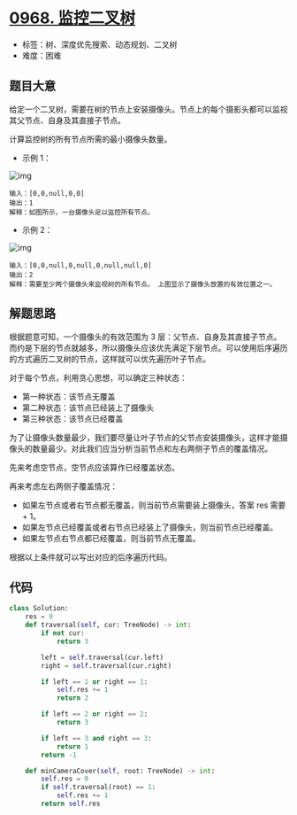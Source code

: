 # [0968. 监控二叉树](https://leetcode.cn/problems/binary-tree-cameras/)

- 标签：树、深度优先搜索、动态规划、二叉树
- 难度：困难

## 题目大意

给定一个二叉树，需要在树的节点上安装摄像头。节点上的每个摄影头都可以监视其父节点、自身及其直接子节点。

计算监控树的所有节点所需的最小摄像头数量。

- 示例 1：



![img](https://assets.leetcode-cn.com/aliyun-lc-upload/uploads/2018/12/29/bst_cameras_01.png)

```
输入：[0,0,null,0,0]
输出：1
解释：如图所示，一台摄像头足以监控所有节点。
```

- 示例 2：

![img](https://assets.leetcode-cn.com/aliyun-lc-upload/uploads/2018/12/29/bst_cameras_02.png)

```
输入：[0,0,null,0,null,0,null,null,0]
输出：2
解释：需要至少两个摄像头来监视树的所有节点。 上图显示了摄像头放置的有效位置之一。
```

## 解题思路

根据题意可知，一个摄像头的有效范围为 3 层：父节点、自身及其直接子节点。而约是下层的节点就越多，所以摄像头应该优先满足下层节点。可以使用后序遍历的方式遍历二叉树的节点，这样就可以优先遍历叶子节点。

对于每个节点，利用贪心思想，可以确定三种状态：

- 第一种状态：该节点无覆盖
- 第二种状态：该节点已经装上了摄像头
- 第三种状态：该节点已经覆盖

为了让摄像头数量最少，我们要尽量让叶⼦节点的⽗节点安装摄像头，这样才能摄像头的数量最少。对此我们应当分析当前节点和左右两侧子节点的覆盖情况。

先来考虑空节点，空节点应该算作已经覆盖状态。

再来考虑左右两侧子覆盖情况：

- 如果左节点或者右节点都无覆盖，则当前节点需要装上摄像头，答案 res 需要 + 1。
- 如果左节点已经覆盖或者右节点已经装上了摄像头，则当前节点已经覆盖。
- 如果左节点右节点都已经覆盖，则当前节点无覆盖。

根据以上条件就可以写出对应的后序遍历代码。

## 代码

```Python
class Solution:
    res = 0
    def traversal(self, cur: TreeNode) -> int:
        if not cur:
            return 3

        left = self.traversal(cur.left)
        right = self.traversal(cur.right)

        if left == 1 or right == 1:
            self.res += 1
            return 2

        if left == 2 or right == 2:
            return 3

        if left == 3 and right == 3:
            return 1
        return -1

    def minCameraCover(self, root: TreeNode) -> int:
        self.res = 0
        if self.traversal(root) == 1:
            self.res += 1
        return self.res
```

